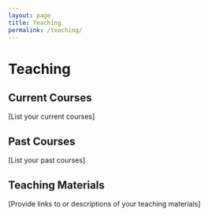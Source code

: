 ```yaml
---
layout: page
title: Teaching
permalink: /teaching/
---
```


# Teaching

## Current Courses
[List your current courses]

## Past Courses
[List your past courses]

## Teaching Materials
[Provide links to or descriptions of your teaching materials]

